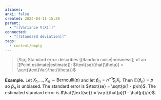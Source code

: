 ```yaml
---
aliases: 
anki: false
created: 2024-04-11 15:39
parent:
  - "[[Variance V(X)]]"
connected:
  - "[[Standard deviation]]"
tags:
  - content/empty
---
```


> [!tip] Standard error
describes [[Random noise|noisiness]]  of an [[Point estimate|estimate]]:
$\text{se}(\hat{\theta}) = \sqrt{\text{Var}\hat{\theta}}$

**Example.**
Let $X_1, \ldots, X_n \sim \text{Bernoulli}(p)$ and let $\hat{p}_n = n^{-1} \sum_i X_i$. Then $\mathbb{E}(\hat{p}_n) = p$ so $\hat{p}_n$ is unbiased. The standard error is $\text{se} = \sqrt{p(1 - p)/n}$. The estimated standard error is $\hat{\text{se}} = \sqrt{\hat{p}(1 - \hat{p})/n}$.